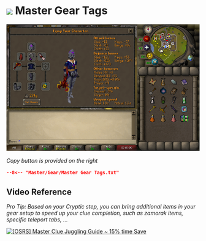 # <img style="vertical-align:middle" src="../../icons/master.png" width="35"> Master Gear Tags

![Master Gear](images/master.png)

_Copy button is provided on the right_
``` json title=""
--8<-- "Master/Gear/Master Gear Tags.txt"
```

## Video Reference
*Pro Tip: Based on your Cryptic step, you can bring additional items in your gear setup to speed up your clue completion, such as zamorak items, specific teleport tabs, ...*

[![[OSRS] Master Clue Juggling Guide ~ 15% time Save
](https://img.youtube.com/vi/HwnjCT3xF4k/0.jpg)](https://www.youtube.com/watch?v=HwnjCT3xF4k)